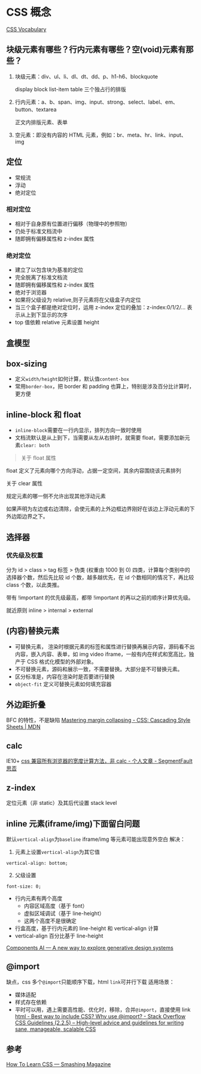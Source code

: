 # CSS 概念

[CSS Vocabulary](http://apps.workflower.fi/vocabs/css/en#attribute-selector)

## 块级元素有哪些？行内元素有哪些？空(void)元素有那些？

1. 块级元素：div、ul、li、dl、dt、dd、p、h1-h6、blockquote

    display block list-item table 三个独占行的排版

2. 行内元素：a、b、span、img、input、strong、select、label、em、button、textarea

    正文内排版元素、表单

3. 空元素：即没有内容的 HTML 元素，例如：br、meta、hr、link、input、img

## 定位

- 常规流
- 浮动
- 绝对定位

### 相对定位

- 相对于自身原有位置进行偏移（物理中的参照物）
- 仍处于标准文档流中
- 随即拥有偏移属性和 z-index 属性

### 绝对定位

- 建立了以包含块为基准的定位
- 完全脱离了标准文档流
- 随即拥有偏移属性和 z-index 属性
- 绝对于浏览器
- 如果将父级设为 relative,则子元素将在父级盒子内定位
- 当三个盒子都是绝对定位时，运用 z-index 定位的叠加：z-index:0/1/2/… 表示从上到下显示的次序
- top 值依赖 relative 元素设置 height

## 盒模型

## box-sizing

- 定义`width/height`如何计算，默认值`content-box`
- 常用`border-box`，把 border 和 padding 也算上，特别是涉及百分比计算时，更方便

## inline-block 和 float

- `inline-block`需要在一行内显示，排列方向一致时使用
- 文档流默认是从上到下，当需要从左从右排时，就需要 float，需要添加新元素`clear: both`

> 关于 float 属性

float 定义了元素向哪个方向浮动，占据一定空间，其余内容围绕该元素排列

关于 clear 属性

规定元素的哪一侧不允许出现其他浮动元素

如果声明为左边或右边清除，会使元素的上外边框边界刚好在该边上浮动元素的下外边距边界之下。

## 选择器

### 优先级及权重

分为 id > class > tag 标签 > 伪类 (权重由 1000 到 0) 四类，计算每个类别中的选择器个数，然后先比较 id 个数，越多越优先，在 id 个数相同的情况下，再比较 class 个数，以此类推。

带有 !important 的优先级最高，都带 !important 的再以之前的顺序计算优先级。

就近原则 inline > internal > external

## (内容)替换元素

- 可替换元素， 渲染时根据元素的标签和属性进行替换再展示内容，源码看不出内容，嵌入内容、表单，如 img video iframe，一般有内在样式和宽高比，独产于 CSS 格式化模型的外部对象。
- 不可替换元素，源码和展示一致，不需要替换。大部分是不可替换元素。
- 区分标准是，内容在渲染时是否要进行替换
- `object-fit` 定义可替换元素如何填充容器

## 外边距折叠

BFC 的特性，不是缺陷
[Mastering margin collapsing - CSS: Cascading Style Sheets | MDN](https://developer.mozilla.org/en-US/docs/Web/CSS/CSS_Box_Model/Mastering_margin_collapsing)

## calc

IE10+
[css 兼容所有浏览器的宽度计算方法，非 calc - 个人文章 - SegmentFault 思否](https://segmentfault.com/a/1190000010806965)

## z-index

定位元素（非 static）及其后代设置 stack level

## inline 元素(iframe/img)下面留白问题

默认`vertical-align`为`baseline`
iframe/img 等元素可能出现意外空白
解决：

1. 元素上设置`vertical-align`为其它值

```
vertical-align: bottom;
```

2. 父级设置

```
font-size: 0;
```

- 行内元素有两个高度
  - 内容区域高度（基于 font）
  - 虚拟区域调试（基于 line-height）
  - 这两个高度不是很确定
- 行盒高度，基于行内元素的 line-height 和 vertical-align 计算
- vertical-align 百分比基于 line-height

[Components AI — A new way to explore generative design systems](https://components.ai/box-shadows/)

## @import

缺点，css 多个`@import`只能顺序下载，html `link`可并行下载
适用场景：

- 媒体适配
- 样式存在依赖
- 平时可以用，遇上需要高性能、优化时，移除，合并`@import`，直接使用 link
  [html - Best way to include CSS? Why use @import? - Stack Overflow](https://stackoverflow.com/questions/10036977/best-way-to-include-css-why-use-import?answertab=votes#tab-top)
  [CSS Guidelines (2.2.5) – High-level advice and guidelines for writing sane, manageable, scalable CSS](https://cssguidelin.es/)

## 参考

[How To Learn CSS — Smashing Magazine](https://www.smashingmagazine.com/2019/01/how-to-learn-css/)
